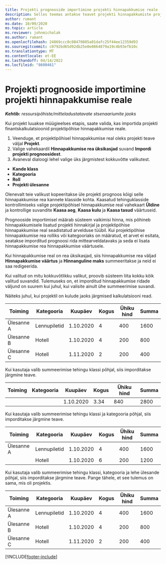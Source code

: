 ```yaml
---
title: Projekti prognooside importimine projekti hinnapakkumise reale
description: Selles teemas antakse teavet projekti hinnapakkumiste projekti hinnapakkumise reale importimise kohta.
author: rumant
ms.date: 10/09/2020
ms.topic: article
ms.reviewer: johnmichalak
ms.author: rumant
ms.openlocfilehash: 24869ccc0c08470805a01dafc25f44ee12359d93
ms.sourcegitcommit: c0792bd65d92db25e0e8864879a19c4b93efb10c
ms.translationtype: MT
ms.contentlocale: et-EE
ms.lasthandoff: 04/14/2022
ms.locfileid: "8600461"
---
```

# <a name="import-estimates-for-a-project-to-a-project-quote-line"></a>Projekti prognooside importimine projekti hinnapakkumise reale

_**Kehtib:** ressursipõhiste/mitteladustatavate stsenaariumite jaoks_


Kui projekt luuakse müügieelses etapis, saate valida, kas importida projekti finantskalkulatsioonid projektipõhise hinnapakkumise reale.

1. Veenduge, et projektipõhisel hinnapakkumise real oleks projekti teave väljal **Projekt**.
2. Valige vahekaardil **Hinnapakkumise rea üksikasjad** suvand **Impordi projekti prognoosidest**.
3. Avaneval dialoogi lehel valige üks järgmistest kokkuvõtte valikutest.

  - **Kande klass**
  - **Kategooria**
  - **Roll** 
  - **Projekti ülesanne**

Olenevalt teie valikust kopeeritakse üle projekti prognoos kõigi selle hinnapakkumise rea kannete klasside kohta. Kaasatud tehinguklasside kontrollimiseks valige projektipõhisel hinnapakkumise real vahekaart **Üldine** ja kontrollige suvandite **Kaasa aeg**, **Kaasa kulu** ja **Kaasa tasud** väärtuseid.

Prognooside importimisel määrab süsteem vaikimisi hinna, mis põhineb hinnapakkumisele lisatud projekti hinnakirjal ja projektipõhise hinnapakkumise real seadistatud arvelduse tüübil. Kui projektipõhise hinnapakkumise rea rolliks või kategooriaks on määratud, et arvet ei esitata, seatakse imporditud prognoosi rida mittearveldatavaks ja seda ei lisata hinnapakkumise rea hinnapakkumise väärtusele.

Kui hinnapakkumise real on rea üksikasjad, siis hinnapakkumise rea väljad **Hinnapakkumise väärtus** ja **Hinnanguline maks** summeeritakse ja neid ei saa redigeerida.

Kui valitud on mitu kokkuvõtlikku valikut, proovib süsteem liita kokku kõik valitud suvandid. Tulemuseks on, et imporditud hinnapakkumise ridade väljund on suurem kui juhul, kui valisite ainult ühe summeerimise suvandi.

Näiteks juhul, kui projektil on kulude jaoks järgmised kalkulatsiooni read.

| Toiming | Kategooria | Kuupäev | Kogus | Ühiku hind | Summa |
| --- | --- | --- | --- | --- | --- |
| Ülesanne A | Lennupiletid | 1.10.2020 | 4 | 400 | 1600 |
| Ülesanne B | Hotell | 1.10.2020 | 4 | 200 | 800 |
| Ülesanne C | Hotell | 1.11.2020 | 2 | 200 | 400 |

Kui kasutaja valib summeerimise tehingu klassi põhjal, siis imporditakse järgmine teave.

| Toiming | Kategooria | Kuupäev | Kogus | Ühiku hind | Summa |
| --- | --- | --- | --- | --- | --- |
| | | 1.10.2020 | 3.34 | 840 | 2800 |

Kui kasutaja valib summeerimise tehingu klassi ja kategooria põhjal, siis imporditakse järgmine teave.

| Toiming | Kategooria | Kuupäev | Kogus | Ühiku hind | Summa |
| --- | --- | --- | --- | --- | --- |
| Ülesanne A | Lennupiletid | 1.10.2020 | 4 | 400 | 1600 |
| | Hotell | 1.10.2020 | 6 | 200 | 1200 |

Kui kasutaja valib summeerimise tehingu klassi, kategooria ja lehe ülesande põhjal, siis imporditakse järgmine teave. Pange tähele, et see tulemus on sama, mis oli projektis.

| Toiming | Kategooria | Kuupäev | Kogus | Ühiku hind | Summa |
| --- | --- | --- | --- | --- | --- |
| Ülesanne A | Lennupiletid | 1.10.2020 | 4 | 400 | 1600 |
| Ülesanne B | Hotell | 1.10.2020 | 4 | 200 | 800 |
| Ülesanne C | Hotell | 1.11.2020 | 2 | 200 | 400 |


[!INCLUDE[footer-include](../includes/footer-banner.md)]
